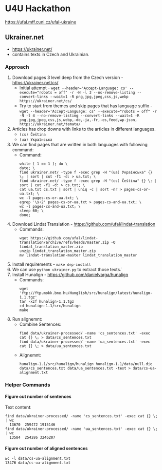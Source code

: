# U4U Hackathon

https://ufal.mff.cuni.cz/ufal-ukraine

## Ukrainer.net

- https://ukrainer.net/
- contains texts in Czech and Ukrainian.

### Approach

1. Download pages 3 level deep from the Czech version - https://ukrainer.net/cs/
   - Initial attempt - `wget --header='Accept-Language: cs' --execute="robots = off" -r -N -l 3 --no-remove-listing --convert-links --wait=1 -R png,jpg,jpeg,css,js,webp https://ukrainer.net/cs/`
   - Try to start from themes and skip pages that has language suffix - `wget --header='Accept-Language: cs' --execute="robots = off" -r -N -l 4 --no-remove-listing --convert-links --wait=1 -R png,jpg,jpeg,css,js,webp,-de,-ja,-fr,-es,feed,wp-json, https://ukrainer.net/temata/`
2. Articles has drop downs with links to the articles in different languages.
   - `(cs) Čeština`
   - `(ua) Українська`
3. We can find pages that are written in both languages with following command:
   - Command:
     ```
     while [ 1 == 1 ]; do \
     date; \
     find ukrainer.net/ -type f -exec grep -H "(ua) Українська" {} \; | sort | cut -f1 -d: > ua.txt; \
     find ukrainer.net/ -type f -exec grep -H "(cs) Čeština" {} \; | sort | cut -f1 -d: > cs.txt; \
     cat ua.txt cs.txt | sort | uniq -c | sort -nr > pages-cs-or-ua.txt; \
     wc -l pages-cs-or-ua.txt; \
     egrep '\s+2' pages-cs-or-ua.txt > pages-cs-and-ua.txt; \
     wc -l pages-cs-and-ua.txt; \
     sleep 60; \
     done;
     ```
4. Download Lindat Translation - https://github.com/ufal/lindat-translation
   - Commands:
     ```
     wget https://github.com/ufal/lindat-translation/archive/refs/heads/master.zip -O lindat_translation_master.zip
     unzip lindat_translation_master.zip
     mv lindat-translation-master lindat_translation_master
     ```
5. Install requirements - `make dep-install`
6. We can use `python ukrainer.py` to extract those texts.`
7. Install Hunalign - https://github.com/danielvarga/hunalign
   - Commands:
     ```
     wget 'ftp://ftp.mokk.bme.hu/Hunglish/src/hunalign/latest/hunalign-1.1.tgz'
     tar -xzf hunalign-1.1.tgz
     cd hunalign-1.1/src/hunalign
     make
     ```
8. Run alignemnt:
   - Combine Sentences:
     ```
     find data/ukrainer-processed/ -name 'cs_sentences.txt' -exec cat {} \; > data/cs_sentences.txt
     find data/ukrainer-processed/ -name 'ua_sentences.txt' -exec cat {} \; > data/ua_sentences.txt
     ```
   - Alignemnt:
     ```
     hunalign-1.1/src/hunalign/hunalign hunalign-1.1/data/null.dic data/cs_sentences.txt data/ua_sentences.txt -text > data/cs-ua-alignment.txt
     ```

### Helper Commands

#### Figure out number of sentences

Text content:

```
find data/ukrainer-processed/ -name 'cs_sentences.txt' -exec cat {} \; | wc
  13670  259472 1915146
find data/ukrainer-processed/ -name 'ua_sentences.txt' -exec cat {} \; | wc
  13584  254286 3246207
```

#### Figure out number of aligned sentences

```
wc -l data/cs-ua-alignment.txt
13476 data/cs-ua-alignment.txt
```

